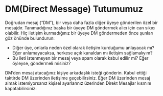 # DM(Direct Message) Tutumumuz

Doğrudan mesaj (“DM”), bir veya daha fazla diğer üyeye gönderilen özel bir mesajdır. Tanımadığınız başka bir üyeye DM göndermek alıcı için can sıkıcı olabilir. Hiç iletişim kurmadığınız bir üyeye DM göndermeden önce şunları göz önünde bulundurun:

* Diğer üye, onlarla neden özel olarak iletişim kurduğumu anlayacak mı? Eğer anlamayacaksa, herkese açık kanaldan mı iletişim sağlamalıyım?
* Bu ileti istenmeyen bir mesaj veya spam olarak kabul edilir mi? Eğer öyleyse, göndermeli misiniz?

DM’den mesaj atacağınız kişiye arkadaşlık isteği gönderin. Kabul ettiği taktirde DM üzerinden iletişime geçebilirsiniz.
Eğer DM üzerinden mesaj almak istemiyorsanız kişisel ayarlarınız üzerinden Direkt Mesajlar kısmını kapatabilirsiniz: 


